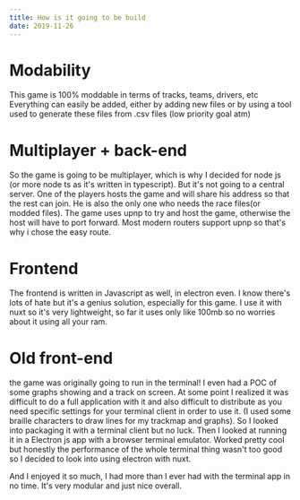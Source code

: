 ```yaml
---
title: How is it going to be build
date: 2019-11-26
---
```

# Modability 
This game is 100% moddable in terms of tracks, teams, drivers, etc
Everything can easily be added, either by adding new files or by using a tool used to generate these files from .csv files (low priority goal atm)


# Multiplayer + back-end
So the game is going to be multiplayer, which is why I decided for node js (or more node ts as it's written in typescript). But it's not going to a central server. One of the players hosts the game and will share his address so that the rest can join. He is also the only one who needs the race files(or modded files). The game uses upnp to try and host the game, otherwise the host will have to port forward. Most modern routers support upnp so that's why i chose the easy route.

# Frontend
The frontend is written in Javascript as well, in electron even. I know there's lots of hate but it's a genius solution, especially for this game. I use it with nuxt so it's very lightweight, so far it uses only like 100mb so no worries about it using all your ram. 

# Old front-end 
the game was originally going to run in the terminal! I even had a POC of some graphs showing and a track on screen. At some point I realized it was difficult to do a full application with it and also difficult to distribute as you need specific settings for your terminal client in order to use it. (I used some braille characters to draw lines for my trackmap and graphs). So I looked into packaging it with a terminal client but no luck. Then I looked at running it in a Electron js app with a browser terminal emulator. Worked pretty cool but honestly the performance of the whole terminal thing wasn't too good so I decided to look into using electron with nuxt.

And I enjoyed it so much, I had more than I ever had with the terminal app in no time. It's very modular and just nice overall. 





